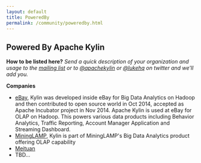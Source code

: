 ```yaml
---
layout: default
title: PoweredBy
permalink: /community/poweredby.html
---		
```


## Powered By Apache Kylin

__How to be listed here?__
_Send a quick description of your organization and usage to the [mailing list](mailto:user@kylin.incubator.apache.org) or to [@apachekylin](https://twitter.com/apachekylin) or [@lukehq](https://twitter.com/lukehq) on twitter and we'll add you._

__Companies__

* [eBay](http://www.ebay.com), Kylin was developed inside eBay for Big Data Analytics on Hadoop and then contributed to open source world in Oct 2014, accepted as Apache Incubator project in Nov 2014. Apache Kylin is used at eBay for OLAP on Hadoop. This powers various data products including Behavior Analytics, Traffic Reporting, Account Manager Application and Streaming Dashboard.
* [MiningLAMP](http://www.mininglamp.com/), Kylin is part of MiningLAMP's Big Data Analytics product offering OLAP capability 
* [Meituan](http://www.meituan.com)
* TBD...

